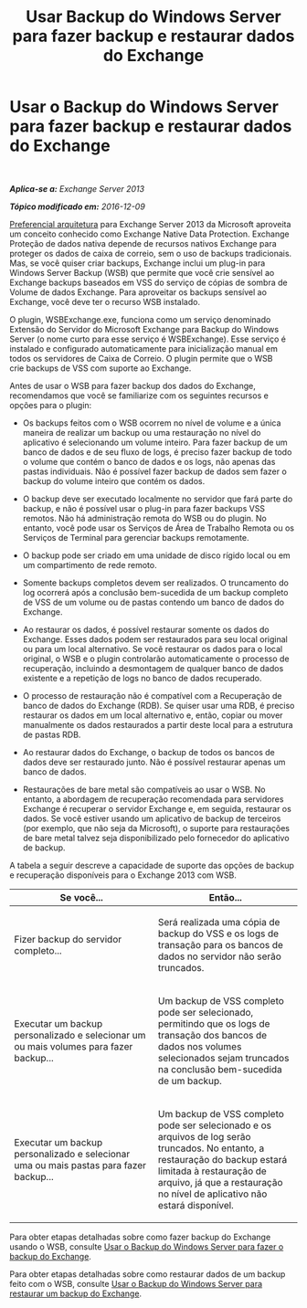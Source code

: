 ﻿---
title: 'Usar Backup do Windows Server para fazer backup e restaurar dados do Exchange'
TOCTitle: Usar o Backup do Windows Server para fazer backup e restaurar dados do Exchange
ms:assetid: 0fac891a-5713-42b6-afd5-c91b2b88f966
ms:mtpsurl: https://technet.microsoft.com/pt-br/library/Dd876851(v=EXCHG.150)
ms:contentKeyID: 50484949
ms.date: 05/22/2018
mtps_version: v=EXCHG.150
ms.translationtype: MT
---

# Usar o Backup do Windows Server para fazer backup e restaurar dados do Exchange

 

_**Aplica-se a:** Exchange Server 2013_

_**Tópico modificado em:** 2016-12-09_

[Preferencial arquitetura](https://blogs.technet.com/b/exchange/archive/2014/04/21/the-preferred-architecture.aspx) para Exchange Server 2013 da Microsoft aproveita um conceito conhecido como Exchange Native Data Protection. Exchange Proteção de dados nativa depende de recursos nativos Exchange para proteger os dados de caixa de correio, sem o uso de backups tradicionais. Mas, se você quiser criar backups, Exchange inclui um plug-in para Windows Server Backup (WSB) que permite que você crie sensível ao Exchange backups baseados em VSS do serviço de cópias de sombra de Volume de dados Exchange. Para aproveitar os backups sensível ao Exchange, você deve ter o recurso WSB instalado.

O plugin, WSBExchange.exe, funciona como um serviço denominado Extensão do Servidor do Microsoft Exchange para Backup do Windows Server (o nome curto para esse serviço é WSBExchange). Esse serviço é instalado e configurado automaticamente para inicialização manual em todos os servidores de Caixa de Correio. O plugin permite que o WSB crie backups de VSS com suporte ao Exchange.

Antes de usar o WSB para fazer backup dos dados do Exchange, recomendamos que você se familiarize com os seguintes recursos e opções para o plugin:

  - Os backups feitos com o WSB ocorrem no nível de volume e a única maneira de realizar um backup ou uma restauração no nível do aplicativo é selecionando um volume inteiro. Para fazer backup de um banco de dados e de seu fluxo de logs, é preciso fazer backup de todo o volume que contém o banco de dados e os logs, não apenas das pastas individuais. Não é possível fazer backup de dados sem fazer o backup do volume inteiro que contém os dados.

  - O backup deve ser executado localmente no servidor que fará parte do backup, e não é possível usar o plug-in para fazer backups VSS remotos. Não há administração remota do WSB ou do plugin. No entanto, você pode usar os Serviços de Área de Trabalho Remota ou os Serviços de Terminal para gerenciar backups remotamente.

  - O backup pode ser criado em uma unidade de disco rígido local ou em um compartimento de rede remoto.

  - Somente backups completos devem ser realizados. O truncamento do log ocorrerá após a conclusão bem-sucedida de um backup completo de VSS de um volume ou de pastas contendo um banco de dados do Exchange.

  - Ao restaurar os dados, é possível restaurar somente os dados do Exchange. Esses dados podem ser restaurados para seu local original ou para um local alternativo. Se você restaurar os dados para o local original, o WSB e o plugin controlarão automaticamente o processo de recuperação, incluindo a desmontagem de qualquer banco de dados existente e a repetição de logs no banco de dados recuperado.

  - O processo de restauração não é compatível com a Recuperação de banco de dados do Exchange (RDB). Se quiser usar uma RDB, é preciso restaurar os dados em um local alternativo e, então, copiar ou mover manualmente os dados restaurados a partir deste local para a estrutura de pastas RDB.

  - Ao restaurar dados do Exchange, o backup de todos os bancos de dados deve ser restaurado junto. Não é possível restaurar apenas um banco de dados.

  - Restaurações de bare metal são compatíveis ao usar o WSB. No entanto, a abordagem de recuperação recomendada para servidores Exchange é recuperar o servidor Exchange e, em seguida, restaurar os dados. Se você estiver usando um aplicativo de backup de terceiros (por exemplo, que não seja da Microsoft), o suporte para restaurações de bare metal talvez seja disponibilizado pelo fornecedor do aplicativo de backup.

A tabela a seguir descreve a capacidade de suporte das opções de backup e recuperação disponíveis para o Exchange 2013 com WSB.


<table>
<colgroup>
<col style="width: 50%" />
<col style="width: 50%" />
</colgroup>
<thead>
<tr class="header">
<th>Se você...</th>
<th>Então...</th>
</tr>
</thead>
<tbody>
<tr class="odd">
<td><p>Fizer backup do servidor completo...</p></td>
<td><p>Será realizada uma cópia de backup do VSS e os logs de transação para os bancos de dados no servidor não serão truncados.</p></td>
</tr>
<tr class="even">
<td><p>Executar um backup personalizado e selecionar um ou mais volumes para fazer backup...</p></td>
<td><p>Um backup de VSS completo pode ser selecionado, permitindo que os logs de transação dos bancos de dados nos volumes selecionados sejam truncados na conclusão bem-sucedida de um backup.</p></td>
</tr>
<tr class="odd">
<td><p>Executar um backup personalizado e selecionar uma ou mais pastas para fazer backup...</p></td>
<td><p>Um backup de VSS completo pode ser selecionado e os arquivos de log serão truncados. No entanto, a restauração do backup estará limitada à restauração de arquivo, já que a restauração no nível de aplicativo não estará disponível.</p></td>
</tr>
</tbody>
</table>


Para obter etapas detalhadas sobre como fazer backup do Exchange usando o WSB, consulte [Usar o Backup do Windows Server para fazer o backup do Exchange](use-windows-server-backup-to-back-up-exchange-exchange-2013-help.md).

Para obter etapas detalhadas sobre como restaurar dados de um backup feito com o WSB, consulte [Usar o Backup do Windows Server para restaurar um backup do Exchange](use-windows-server-backup-to-restore-a-backup-of-exchange-exchange-2013-help.md).

